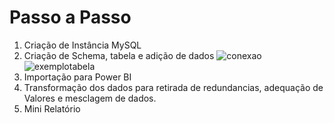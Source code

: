 # Passo a Passo
1. Criação de Instância MySQL
2. Criação de Schema, tabela e adição de dados
![conexao](/Módulo%203/Desafio%20de%20Projeto/desafio_projeto-02/1_conectando_cloudsheel.png)
![exemplotabela](/Módulo%203/Desafio%20de%20Projeto/desafio_projeto-02/3_employes_table.png)
3. Importação para Power BI
4. Transformação dos dados para retirada de redundancias, adequação de Valores e mesclagem de dados.
5. Mini Relatório
